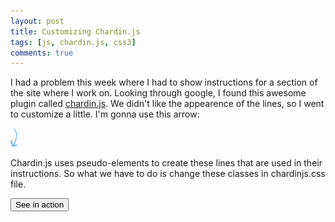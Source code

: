 ```yaml
---
layout: post
title: Customizing Chardin.js
tags: [js, chardin.js, css3]
comments: true
---
```


<link href="/assets/css/chardinjs.css" rel="stylesheet">

I had a problem this week where I had to show instructions for a section of the site where I work on. Looking through google, I found this awesome plugin called [chardin.js](http://heelhook.github.io/chardin.js/).
We didn't like the appearence of the lines, so I went to customize a little. 
I'm gonna use this arrow:

![Instruction arrow](/assets/images/instruction-arrow.png)

Chardin.js uses pseudo-elements to create these lines that are used in their instructions. So what we have to do is change these classes in chardinjs.css file. 

<button data-intro="I love this plugin!" data-position="top" onclick="$(function() { $('body').chardinJs('start'); });"> See in action</button>

<script src="/assets/js/chardin.js" defer></script>